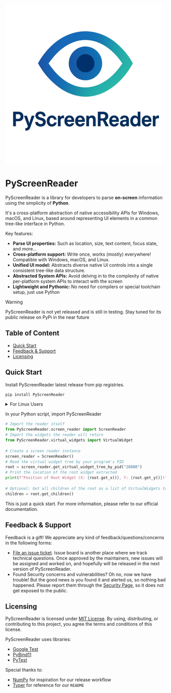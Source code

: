<img src=".github/assets/PyScreenReader_LOGO_Full_Resolution.png" alt="PyScreenReader">

# PyScreenReader

PyScreenReader is a library for developers to parse **on-screen** information using the simplicity of **Python**.

It's a cross-platform abstraction of native accessibility APIs for Windows, macOS, and Linux, based around
representing UI elements in a common tree-like interface in Python.

Key features:

- **Parse UI properties:** Such as location, size, text content, focus state, and more...
- **Cross-platform support:** Write once, works (mostly) everywhere! Compatible with Windows, macOS, and Linux.
- **Unified UI model:** Abstracts diverse native UI controls into a single consistent tree-like data structure.
- **Abstracted System APIs:**  Avoid delving in to the complexity of native per-platform system APIs to interact with
  the
  screen
- **Lightweight and Pythonic:**  No need for compilers or special toolchain setup, just use Python

> [!WARNING]
> PyScreenReader is not yet released and is still in testing. Stay tuned for its public release on PyPi in the near
> future

## Table of Content

- [Quick Start](#quick-start)
- [Feedback & Support](#feedback--support)
- [Licensing](#licensing)

[//]: # (- [Contributing]&#40;#contributing&#41;)

## Quick Start

Install PyScreenReader latest release from pip registries.

```bash
pip install PyScreenReader
```

<details>
<summary>For Linux Users</summary>
```bash
sudo apt-get install libatk-bridge2.0-0 at-spi2-core libatspi2.0-dev libglib2.0-dev libsystemd-dev
```
</details>

In your Python script, import PyScreenReader

```py
# Import the reader itself
from PyScreenReader.screen_reader import ScreenReader
# Import the widgets the reader will return
from PyScreenReader.virtual_widgets import VirtualWidget

# Create a screen reader instance
screen_reader = ScreenReader()
# Read the virtual widget tree by your program's PID
root = screen_reader.get_virtual_widget_tree_by_pid("20880")
# Print the location of the root widget extracted
print(f"Position of Root Widget (X: {root.get_x()}, Y: {root.get_y()})")

# Optional: Get all children of the root as a list of VirtualWidgets to traverse the tree!
children = root.get_children()
```

[//]: # (TODO #15, link our documentation once the doc system is up)
This is just a quick start. For more information, please refer to our official documentation.

[//]: # (TODO #19 Until integration test PR is merged, then we can link this to e2e test cases)

[//]: # (You can see more examples from our [integration test cases]&#40;tests&#41;)


[//]: # (## Contributing)

[//]: # ()

[//]: # ([//]: # &#40;TODO #35, link to our contributing guideline&#41;)

[//]: # (Yay! We are glad to hear that you are interested in contributing to PyScreenReader! Please see the contribution)

[//]: # (guideline)

[//]: # (for more information. The guideline includes how to file a GitHub issue, open a GitHub Pull Request, etc.)

## Feedback & Support

Feedback is a gift! We appreciate any kind of feedback/questions/concerns in the following forms:

[//]: # (- Visit our Discussion Page - We will create a discussion for each version of PyScreenReader. In the discussion forum,)

[//]: # (  feel)

[//]: # (  free to asking questions about this project. It is always great to see people sharing knowledge with and actively)

[//]: # (  helping each other. :&#41;)

- [File an issue ticket](https://github.com/Lmh-java/PyScreenReader/issues). Issue board is another place where we track
  technical questions.
  Once approved by the maintainers, new issues will be assigned and worked on, and hopefully will be released in the
  next version of PyScreenReader.
- Found Security concerns and vulnerabilities? Oh no, now we have trouble! But the good news is you found it and
  alerted us, so nothing bad happened. Please report them through
  the [Security Page](https://github.com/Lmh-java/PyScreenReader/security),
  so it does not get exposed to the public.

## Licensing

PyScreenReader is licensed under [MIT License](LICENSE).
By using, distributing, or contributing to this project, you agree the terms and conditions of this license.

PyScreenReader uses libraries:

- [Google Test](https://github.com/google/googletest)
- [PyBind11](https://github.com/pybind/pybind11)
- [PyTest](https://docs.pytest.org/en/stable/)

Special thanks to:

- [NumPy](https://github.com/numpy/numpy) for inspiration for our release workflow
- [Typer](https://github.com/fastapi/typer) for reference for our `README`

[//]: # (- [PySide6]&#40;https://pypi.org/project/PySide6/&#41; &#40;Only used for building integration test targets and is not distributed)

[//]: # (  with the releases&#41;)
